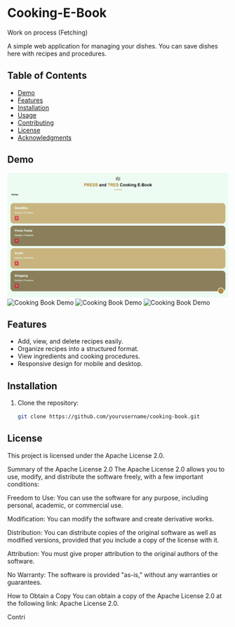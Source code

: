 # Cooking-E-Book
Work on process (Fetching)

A simple web application for managing your dishes. You can save dishes here with recipes and procedures.

## Table of Contents
- [Demo](#demo)
- [Features](#features)
- [Installation](#installation)
- [Usage](#usage)
- [Contributing](#contributing)
- [License](#license)
- [Acknowledgments](#acknowledgments)

## Demo

![Cooking Book Demo](https://github.com/Tristan-T-Dev/Cooking-E-Book/blob/main/assets/demo.png?raw=true)
![Cooking Book Demo]([https://github.com/Tristan-T-Dev/Cooking-E-Book/blob/main/assets/demo.png?raw=true](https://raw.githubusercontent.com/Tristan-T-Dev/Cooking-E-Book/299121840ae0dda719f2cf99210c7ff92a9d990c/assets/Screenshot%202024-10-14%20185911.png))
![Cooking Book Demo]([[https://github.com/Tristan-T-Dev/Cooking-E-Book/blob/main/assets/demo.png?raw=true](https://raw.githubusercontent.com/Tristan-T-Dev/Cooking-E-Book/299121840ae0dda719f2cf99210c7ff92a9d990c/assets/Screenshot%202024-10-14%20185911.png)](https://raw.githubusercontent.com/Tristan-T-Dev/Cooking-E-Book/299121840ae0dda719f2cf99210c7ff92a9d990c/assets/Screenshot%202024-10-14%20190046.png))
![Cooking Book Demo]([[https://github.com/Tristan-T-Dev/Cooking-E-Book/blob/main/assets/demo.png?raw=true](https://raw.githubusercontent.com/Tristan-T-Dev/Cooking-E-Book/299121840ae0dda719f2cf99210c7ff92a9d990c/assets/Screenshot%202024-10-14%20185911.png)](https://raw.githubusercontent.com/Tristan-T-Dev/Cooking-E-Book/299121840ae0dda719f2cf99210c7ff92a9d990c/assets/Screenshot%202024-10-14%20190052.png))


## Features
- Add, view, and delete recipes easily.
- Organize recipes into a structured format.
- View ingredients and cooking procedures.
- Responsive design for mobile and desktop.

## Installation

1. Clone the repository:
   ```bash
   git clone https://github.com/yourusername/cooking-book.git


## License
This project is licensed under the Apache License 2.0.

Summary of the Apache License 2.0
The Apache License 2.0 allows you to use, modify, and distribute the software freely, with a few important conditions:

Freedom to Use: You can use the software for any purpose, including personal, academic, or commercial use.

Modification: You can modify the software and create derivative works.

Distribution: You can distribute copies of the original software as well as modified versions, provided that you include a copy of the license with it.

Attribution: You must give proper attribution to the original authors of the software.

No Warranty: The software is provided "as-is," without any warranties or guarantees.

How to Obtain a Copy
You can obtain a copy of the Apache License 2.0 at the following link: Apache License 2.0.

Contri
